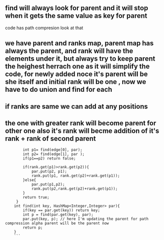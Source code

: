 
## find will always look for parent and it will stop when it gets the same value as key for parent 

code has path compresion look at that

## we have parent and ranks map, parent map has always the parent, and rank will have the elements under it, but always try to keep parent the heighest herrach one as it will simplify the code, for newly added noce it's parent will be she itself and initial rank will be one , now we have to do union and find for each 

## if ranks are same we can add at any positions 

## the one with greater rank will become parent for other one also it's rank will becme addition of it's rank + rank of second parent
```  boolean union( HashMap<Integer,Integer> par ,HashMap<Integer,Integer> rank, int[]edge ){
        int p1= find(edge[0], par);
        int p2= find(edge[1], par );
        if(p1==p2) return false;

        if(rank.get(p1)>rank.get(p2)){
            par.put(p2, p1);
            rank.put(p1, rank.get(p2)+rank.get(p1));
        }else{
            par.put(p1,p2);
            rank.put(p2,rank.get(p2)+rank.get(p1));
        }
        return true;
     }
    int find(int key, HashMap<Integer,Integer> par){
        if(key == par.get(key)) return key;
        int p = find(par.get(key), par);
        par.put(key, p); // here I'm updating the parent for path compression alpha parent will be the parent now
        return p;
    }
    ```
